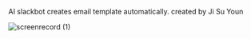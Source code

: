 AI slackbot creates email template automatically. 
created by Ji Su Youn

![screenrecord (1)](https://github.com/user-attachments/assets/6269ccd0-389c-48a8-baea-18c32e5d42c8)
